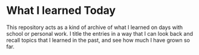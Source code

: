 # What I learned Today

This repository acts as a kind of archive of what I learned on days with school or personal work. I title the entries in a way that I can look back and recall topics that I learned in the past, and see how much I have grown so far.
